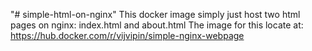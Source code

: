 "# simple-html-on-nginx" 
This docker image simply just host two html pages on nginx: index.html and about.html 
The image for this locate at: https://hub.docker.com/r/vijvipin/simple-nginx-webpage
